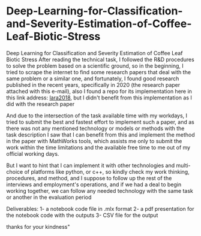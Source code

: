 # Deep-Learning-for-Classification-and-Severity-Estimation-of-Coffee-Leaf-Biotic-Stress
Deep Learning for Classification and Severity Estimation of Coffee Leaf Biotic Stress
After reading the technical task, I followed the R&D procedures to solve the problem based on a scientific ground, so in the beginning, I tried to scrape the internet to find some research papers that deal with the same problem or a similar one, and fortunately, I found good research published in the recent years, specifically in 2020 (the research paper attached with this e-mail), also I found a repo  for its implementation here in this link address: [lara2018](https://github.com/esgario/lara2018), but I didn't benefit from this implementation as I did with the research paper 

   And due to the intersection of the task available time with my workdays, I tried to submit the best and fastest effort to implement such a paper, and as there was not any mentioned technology or models or methods with the task description I saw that I can benefit from this and implement the method in the paper with MathWorks tools, which assists me only to submit the work within the time limitations and the available free time to me out of my official working days.

   But I want to hint that I can implement it with other technologies and multi-choice of platforms like python, or c++, so kindly check  my work thinking, procedures, and method, and I suppose to follow up the rest of the interviews and employment's operations, and if we had a deal to begin working together, we can follow any needed technology with the same task or another in the evaluation period


Deliverables:
1- a notebook code file in .mlx format
2- a pdf presentation for the notebook code with the outputs
3- CSV file for the output

thanks for your kindness"
